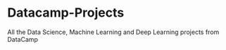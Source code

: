 # Datacamp-Projects

All the Data Science, Machine Learning and Deep Learning projects from DataCamp
